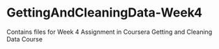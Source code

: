 # GettingAndCleaningData-Week4
Contains files for Week 4 Assignment in Coursera Getting and Cleaning Data Course
